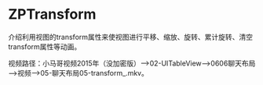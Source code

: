 # ZPTransform
介绍利用视图的transform属性来使视图进行平移、缩放、旋转、累计旋转、清空transform属性等动画。

视频路径：小马哥视频2015年（没加密版）——>02-UITableView——>0606聊天布局——>视频——>05-聊天布局05-transform_.mkv。
